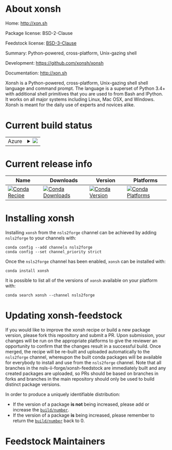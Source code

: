 About xonsh
===========

Home: http://xon.sh

Package license: BSD-2-Clause

Feedstock license: [BSD-3-Clause](https://github.com/nsls-ii-forge/xonsh-feedstock/blob/master/LICENSE.txt)

Summary: Python-powered, cross-platform, Unix-gazing shell

Development: https://github.com/xonsh/xonsh

Documentation: http://xon.sh

Xonsh is a Python-powered, cross-platform, Unix-gazing shell shell language
and command prompt. The language is a superset of Python 3.4+ with
additional shell primitives that you are used to from Bash and IPython. It
works on all major systems including Linux, Mac OSX, and Windows. Xonsh is
meant for the daily use of experts and novices alike.


Current build status
====================


<table>
    
  <tr>
    <td>Azure</td>
    <td>
      <details>
        <summary>
          <a href="https://dev.azure.com/nsls2forge/nsls2forge/_build/latest?definitionId=222&branchName=master">
            <img src="https://dev.azure.com/nsls2forge/nsls2forge/_apis/build/status/xonsh-feedstock?branchName=master">
          </a>
        </summary>
        <table>
          <thead><tr><th>Variant</th><th>Status</th></tr></thead>
          <tbody><tr>
              <td>linux_64_python3.7</td>
              <td>
                <a href="https://dev.azure.com/nsls2forge/nsls2forge/_build/latest?definitionId=222&branchName=master">
                  <img src="https://dev.azure.com/nsls2forge/nsls2forge/_apis/build/status/xonsh-feedstock?branchName=master&jobName=linux&configuration=linux_64_python3.7" alt="variant">
                </a>
              </td>
            </tr><tr>
              <td>linux_64_python3.8</td>
              <td>
                <a href="https://dev.azure.com/nsls2forge/nsls2forge/_build/latest?definitionId=222&branchName=master">
                  <img src="https://dev.azure.com/nsls2forge/nsls2forge/_apis/build/status/xonsh-feedstock?branchName=master&jobName=linux&configuration=linux_64_python3.8" alt="variant">
                </a>
              </td>
            </tr><tr>
              <td>linux_64_python3.9</td>
              <td>
                <a href="https://dev.azure.com/nsls2forge/nsls2forge/_build/latest?definitionId=222&branchName=master">
                  <img src="https://dev.azure.com/nsls2forge/nsls2forge/_apis/build/status/xonsh-feedstock?branchName=master&jobName=linux&configuration=linux_64_python3.9" alt="variant">
                </a>
              </td>
            </tr><tr>
              <td>osx_64_python3.7</td>
              <td>
                <a href="https://dev.azure.com/nsls2forge/nsls2forge/_build/latest?definitionId=222&branchName=master">
                  <img src="https://dev.azure.com/nsls2forge/nsls2forge/_apis/build/status/xonsh-feedstock?branchName=master&jobName=osx&configuration=osx_64_python3.7" alt="variant">
                </a>
              </td>
            </tr><tr>
              <td>osx_64_python3.8</td>
              <td>
                <a href="https://dev.azure.com/nsls2forge/nsls2forge/_build/latest?definitionId=222&branchName=master">
                  <img src="https://dev.azure.com/nsls2forge/nsls2forge/_apis/build/status/xonsh-feedstock?branchName=master&jobName=osx&configuration=osx_64_python3.8" alt="variant">
                </a>
              </td>
            </tr><tr>
              <td>osx_64_python3.9</td>
              <td>
                <a href="https://dev.azure.com/nsls2forge/nsls2forge/_build/latest?definitionId=222&branchName=master">
                  <img src="https://dev.azure.com/nsls2forge/nsls2forge/_apis/build/status/xonsh-feedstock?branchName=master&jobName=osx&configuration=osx_64_python3.9" alt="variant">
                </a>
              </td>
            </tr><tr>
              <td>win_64_python3.7</td>
              <td>
                <a href="https://dev.azure.com/nsls2forge/nsls2forge/_build/latest?definitionId=222&branchName=master">
                  <img src="https://dev.azure.com/nsls2forge/nsls2forge/_apis/build/status/xonsh-feedstock?branchName=master&jobName=win&configuration=win_64_python3.7" alt="variant">
                </a>
              </td>
            </tr><tr>
              <td>win_64_python3.8</td>
              <td>
                <a href="https://dev.azure.com/nsls2forge/nsls2forge/_build/latest?definitionId=222&branchName=master">
                  <img src="https://dev.azure.com/nsls2forge/nsls2forge/_apis/build/status/xonsh-feedstock?branchName=master&jobName=win&configuration=win_64_python3.8" alt="variant">
                </a>
              </td>
            </tr><tr>
              <td>win_64_python3.9</td>
              <td>
                <a href="https://dev.azure.com/nsls2forge/nsls2forge/_build/latest?definitionId=222&branchName=master">
                  <img src="https://dev.azure.com/nsls2forge/nsls2forge/_apis/build/status/xonsh-feedstock?branchName=master&jobName=win&configuration=win_64_python3.9" alt="variant">
                </a>
              </td>
            </tr>
          </tbody>
        </table>
      </details>
    </td>
  </tr>
</table>

Current release info
====================

| Name | Downloads | Version | Platforms |
| --- | --- | --- | --- |
| [![Conda Recipe](https://img.shields.io/badge/recipe-xonsh-green.svg)](https://anaconda.org/nsls2forge/xonsh) | [![Conda Downloads](https://img.shields.io/conda/dn/nsls2forge/xonsh.svg)](https://anaconda.org/nsls2forge/xonsh) | [![Conda Version](https://img.shields.io/conda/vn/nsls2forge/xonsh.svg)](https://anaconda.org/nsls2forge/xonsh) | [![Conda Platforms](https://img.shields.io/conda/pn/nsls2forge/xonsh.svg)](https://anaconda.org/nsls2forge/xonsh) |

Installing xonsh
================

Installing `xonsh` from the `nsls2forge` channel can be achieved by adding `nsls2forge` to your channels with:

```
conda config --add channels nsls2forge
conda config --set channel_priority strict
```

Once the `nsls2forge` channel has been enabled, `xonsh` can be installed with:

```
conda install xonsh
```

It is possible to list all of the versions of `xonsh` available on your platform with:

```
conda search xonsh --channel nsls2forge
```




Updating xonsh-feedstock
========================

If you would like to improve the xonsh recipe or build a new
package version, please fork this repository and submit a PR. Upon submission,
your changes will be run on the appropriate platforms to give the reviewer an
opportunity to confirm that the changes result in a successful build. Once
merged, the recipe will be re-built and uploaded automatically to the
`nsls2forge` channel, whereupon the built conda packages will be available for
everybody to install and use from the `nsls2forge` channel.
Note that all branches in the nsls-ii-forge/xonsh-feedstock are
immediately built and any created packages are uploaded, so PRs should be based
on branches in forks and branches in the main repository should only be used to
build distinct package versions.

In order to produce a uniquely identifiable distribution:
 * If the version of a package **is not** being increased, please add or increase
   the [``build/number``](https://docs.conda.io/projects/conda-build/en/latest/resources/define-metadata.html#build-number-and-string).
 * If the version of a package **is** being increased, please remember to return
   the [``build/number``](https://docs.conda.io/projects/conda-build/en/latest/resources/define-metadata.html#build-number-and-string)
   back to 0.

Feedstock Maintainers
=====================


